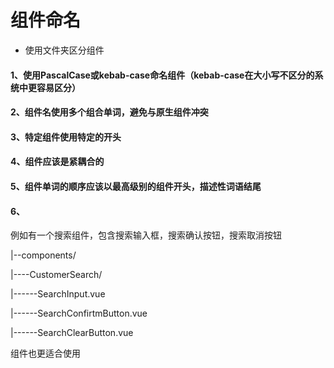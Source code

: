 # 组件命名

- 使用文件夹区分组件

#### 1、使用PascalCase或kebab-case命名组件（kebab-case在大小写不区分的系统中更容易区分）

#### 2、组件名使用多个组合单词，避免与原生组件冲突

#### 3、特定组件使用特定的开头

#### 4、组件应该是紧耦合的

#### 5、组件单词的顺序应该以最高级别的组件开头，描述性词语结尾

#### 6、

例如有一个搜索组件，包含搜索输入框，搜索确认按钮，搜索取消按钮

|--components/

|----CustomerSearch/

|------SearchInput.vue

|------SearchConfirtmButton.vue

|------SearchClearButton.vue

组件也更适合使用